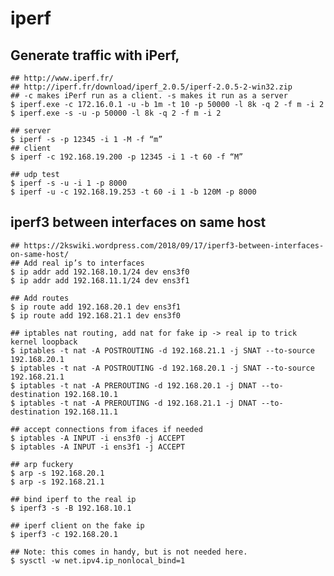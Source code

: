 iperf
=====

## Generate traffic with iPerf,

    ## http://www.iperf.fr/
    ## http://iperf.fr/download/iperf_2.0.5/iperf-2.0.5-2-win32.zip
    ## -c makes iPerf run as a client. -s makes it run as a server
    $ iperf.exe -c 172.16.0.1 -u -b 1m -t 10 -p 50000 -l 8k -q 2 -f m -i 2
    $ iperf.exe -s -u -p 50000 -l 8k -q 2 -f m -i 2

    ## server
    $ iperf -s -p 12345 -i 1 -M -f “m”
    ## client
    $ iperf -c 192.168.19.200 -p 12345 -i 1 -t 60 -f “M”

    ## udp test
    $ iperf -s -u -i 1 -p 8000
    $ iperf -u -c 192.168.19.253 -t 60 -i 1 -b 120M -p 8000

## iperf3 between interfaces on same host

    ## https://2kswiki.wordpress.com/2018/09/17/iperf3-between-interfaces-on-same-host/
    ## Add real ip’s to interfaces
    $ ip addr add 192.168.10.1/24 dev ens3f0
    $ ip addr add 192.168.11.1/24 dev ens3f1

    ## Add routes
    $ ip route add 192.168.20.1 dev ens3f1
    $ ip route add 192.168.21.1 dev ens3f0

    ## iptables nat routing, add nat for fake ip -> real ip to trick kernel loopback
    $ iptables -t nat -A POSTROUTING -d 192.168.21.1 -j SNAT --to-source 192.168.20.1
    $ iptables -t nat -A POSTROUTING -d 192.168.20.1 -j SNAT --to-source 192.168.21.1
    $ iptables -t nat -A PREROUTING -d 192.168.20.1 -j DNAT --to-destination 192.168.10.1
    $ iptables -t nat -A PREROUTING -d 192.168.21.1 -j DNAT --to-destination 192.168.11.1

    ## accept connections from ifaces if needed
    $ iptables -A INPUT -i ens3f0 -j ACCEPT
    $ iptables -A INPUT -i ens3f1 -j ACCEPT

    ## arp fuckery
    $ arp -s 192.168.20.1
    $ arp -s 192.168.21.1

    ## bind iperf to the real ip
    $ iperf3 -s -B 192.168.10.1

    ## iperf client on the fake ip
    $ iperf3 -c 192.168.20.1

    ## Note: this comes in handy, but is not needed here.
    $ sysctl -w net.ipv4.ip_nonlocal_bind=1
